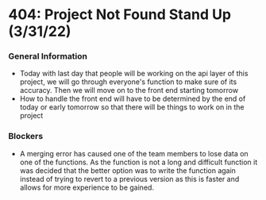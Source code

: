 # 404: Project Not Found Stand Up (3/31/22)

### General Information
 - Today with last day that people will be working on the api layer of this project, we will go through everyone's function
to make sure of its accuracy. Then we will move on to the front end starting tomorrow
 - How to handle the front end will have to be determined by the end of today or early tomorrow so that there will be things to work on in the
project

### Blockers
 - A merging error has caused one of the team members to lose data on one of the functions. As the function is not
a long and difficult function it was decided that the better option was to write the function again instead of trying to
revert to a previous version as this is faster and allows for more experience to be gained.